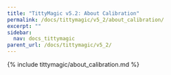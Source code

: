 ```yaml
---
title: "TittyMagic v5.2: About Calibration"
permalink: /docs/tittymagic/v5_2/about_calibration/
excerpt: ""
sidebar:
  nav: docs_tittymagic
parent_url: /docs/tittymagic/v5_2/
---
```


{% include tittymagic/about_calibration.md %}
